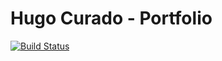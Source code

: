 # Hugo Curado - Portfolio
[![Build Status](https://travis-ci.org/HFSVBC/website.svg?branch=master)](https://travis-ci.org/HFSVBC/website)
